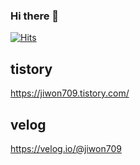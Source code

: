 ### Hi there 👋

[![Hits](https://hits.seeyoufarm.com/api/count/incr/badge.svg?url=https%3A%2F%2Fgithub.com%2Fjiwon709&count_bg=%23C335D3&title_bg=%23FA80FF&icon=&icon_color=%23D701F5&title=hits&edge_flat=false)](https://hits.seeyoufarm.com)


## tistory
https://jiwon709.tistory.com/


## velog
https://velog.io/@jiwon709



<!--
**jiwon709/jiwon709** is a ✨ _special_ ✨ repository because its `README.md` (this file) appears on your GitHub profile.

Here are some ideas to get you started:

- 🔭 I’m currently working on ...
- 🌱 I’m currently learning ...
- 👯 I’m looking to collaborate on ...
- 🤔 I’m looking for help with ...
- 💬 Ask me about ...
- 📫 How to reach me: ...
- 😄 Pronouns: ...
- ⚡ Fun fact: ...
-->
